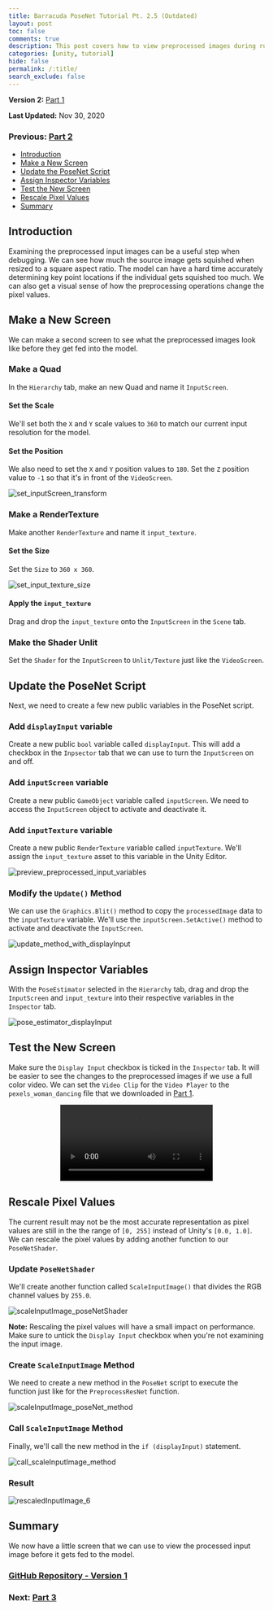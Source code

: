 ```yaml
---
title: Barracuda PoseNet Tutorial Pt. 2.5 (Outdated)
layout: post
toc: false
comments: true
description: This post covers how to view preprocessed images during runtime.
categories: [unity, tutorial]
hide: false
permalink: /:title/
search_exclude: false
---
```


**Version 2:** [Part 1](https://christianjmills.com/Barracuda-PoseNet-Tutorial-V2-1/) 

**Last Updated:** Nov 30, 2020

### Previous: [Part 2](https://christianjmills.com/Barracuda-PoseNet-Tutorial-2/)

* [Introduction](#introduction)
* [Make a New Screen](#make-a-new-screen)
* [Update the PoseNet Script](#update-the-posenet-script)
* [Assign Inspector Variables](#assign-inspector-variables)
* [Test the New Screen](#test-the-new-screen)
* [Rescale Pixel Values](#rescale-pixel-values)
* [Summary](#summary)

## Introduction

Examining the preprocessed input images can be a useful step when debugging. We can see how much the source image gets squished when resized to a square aspect ratio. The model can have a hard time accurately determining key point locations if the individual gets squished too much. We can also get a visual sense of how the preprocessing operations change the pixel values.

## Make a New Screen

We can make a second screen to see what the preprocessed images look like before they get fed into the model.

### Make a Quad

In the `Hierarchy` tab, make an new Quad and name it `InputScreen`.

#### Set the Scale

We'll set both the `X` and `Y` scale values to `360` to match our current input resolution for the model.

#### Set the Position

We also need to set the `X` and `Y` position values to `180`. Set the `Z` position value to `-1` so that it's in front of the `VideoScreen`.

![set_inputScreen_transform](../images/barracuda-posenet-tutorial/part-2-5/set_inputScreen_transform.PNG)

### Make a RenderTexture

Make another `RenderTexture` and name it `input_texture`.

#### Set the Size

Set the `Size` to `360 x 360`.

![set_input_texture_size](../images/barracuda-posenet-tutorial/part-2-5/set_input_texture_size.PNG)

#### Apply the `input_texture`

Drag and drop the `input_texture` onto the `InputScreen` in the `Scene` tab.

### Make the Shader Unlit

Set the `Shader` for the `InputScreen` to `Unlit/Texture` just like the `VideoScreen`.

## Update the PoseNet Script

Next, we need to create a few new public variables in the PoseNet script.

### Add `displayInput` variable

Create a new public `bool` variable called `displayInput`. This will add a checkbox in the `Inpsector` tab that we can use to turn the `InputScreen` on and off.

### Add `inputScreen` variable

Create a new public `GameObject` variable called `inputScreen`. We need to access the `InputScreen` object to activate and deactivate it.

### Add `inputTexture` variable 

Create a new public `RenderTexture` variable called `inputTexture`. We'll assign the `input_texture` asset to this variable in the Unity Editor.

![preview_preprocessed_input_variables](../images/barracuda-posenet-tutorial/part-2-5/preview_preprocessed_input_variables.png)

### Modify the `Update()` Method

We can use the `Graphics.Blit()` method to copy the `processedImage` data to the `inputTexture` variable. We'll use the `inputScreen.SetActive()` method to activate and deactivate the `InputScreen`.

![update_method_with_displayInput](../images/barracuda-posenet-tutorial/part-2-5/update_method_with_displayInput.png)

## Assign Inspector Variables

With the `PoseEstimator` selected in the `Hierarchy` tab, drag and drop the `InputScreen` and `input_texture` into their respective variables in the `Inspector` tab.

![pose_estimator_displayInput](../images/barracuda-posenet-tutorial/part-2-5/pose_estimator_displayInput.PNG)

## Test the New Screen

Make sure the `Display Input` checkbox is ticked in the `Inspector` tab. It will be easier to see the changes to the preprocessed images if we use a full color video. We can set the `Video Clip` for the `Video Player` to the `pexels_woman_dancing` file that we downloaded in [Part 1](https://christianjmills.com/Barracuda-PoseNet-Tutorial-1/#import-video-files).

<center>
	<video style="width:auto;max-width:100%;height:auto;" controls loop>
		<source src="../videos/barracuda-posenet-tutorial/part-2-5/preprocessed_image_preview6.mp4" type="video/mp4">
	</video>
</center>

## Rescale Pixel Values

The current result may not be the most accurate representation as pixel values are still in the the range of `[0, 255]` instead of Unity's `[0.0, 1.0]`. We can rescale the pixel values by adding another function to our `PoseNetShader`.

### Update `PoseNetShader`

We'll create another function called `ScaleInputImage()` that divides the RGB channel values by `255.0`.

![scaleInputImage_poseNetShader](../images/barracuda-posenet-tutorial/part-2-5/scaleInputImage_poseNetShader.png)

**Note:** Rescaling the pixel values will have a small impact on performance. Make sure to untick the `Display Input` checkbox when you're not examining the input image.

### Create `ScaleInputImage` Method

We need to create a new method in the `PoseNet` script to execute the function just like for the `PreprocessResNet` function.

![scaleInputImage_poseNet_method](../images/barracuda-posenet-tutorial/part-2-5/scaleInputImage_poseNet_method.png)

### Call `ScaleInputImage` Method

Finally, we'll call the new method in the `if (displayInput)` statement.

![call_scaleInputImage_method](../images/barracuda-posenet-tutorial/part-2-5/call_scaleInputImage_method.png)

### Result

![rescaledInputImage_6](../images/barracuda-posenet-tutorial/part-2-5/rescaledInputImage_6.gif)

## Summary

We now have a little screen that we can use to view the processed input image before it gets fed to the model.

### [GitHub Repository - Version 1](https://github.com/cj-mills/Barracuda-PoseNet-Tutorial/tree/Version-1)

### Next: [Part 3](https://christianjmills.com/Barracuda-PoseNet-Tutorial-3/)